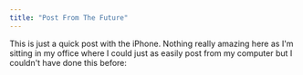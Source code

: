 ```yaml
---
title: "Post From The Future"
---
```

<p>This is just a quick post with the iPhone. Nothing really amazing here as I'm sitting in my office where I could just as easily post from my computer but I couldn't have done this before:</p>
<p><a href="https://chrisenns.com/wp-content/uploads/2010/09/l_640_480_8DE05179-88B8-4241-B14F-A27AE2FBD33A.jpeg"><img src="https://chrisenns.com/wp-content/uploads/2010/09/l_640_480_8DE05179-88B8-4241-B14F-A27AE2FBD33A.jpeg" alt="" class="alignnone size-full" /></a></p>
